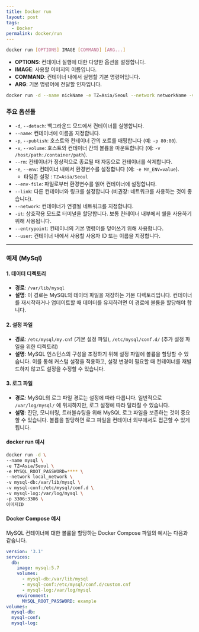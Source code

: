 ```yaml
---
title: Docker run
layout: post
tags:
  - Docker
permalink: docker/run
---
```

```bash
docker run [OPTIONS] IMAGE [COMMAND] [ARG...]
```

- **OPTIONS**: 컨테이너 실행에 대한 다양한 옵션을 설정합니다.
- **IMAGE**: 사용할 이미지의 이름입니다.
- **COMMAND**: 컨테이너 내에서 실행할 기본 명령어입니다.
- **ARG**: 기본 명령어에 전달할 인자입니다.

```bash
docker run -d --name nickName -e TZ=Asia/Seoul --network networkName -v volumeName:컨테이너데이터패스 -p 80:80
```

### 주요 옵션들

- `-d`, `--detach`: 백그라운드 모드에서 컨테이너를 실행합니다.
- `--name`: 컨테이너에 이름을 지정합니다.
- `-p`, `--publish`: 호스트와 컨테이너 간의 포트를 매핑합니다 (예: `-p 80:80`).
- `-v`, `--volume`: 호스트와 컨테이너 간의 볼륨을 마운트합니다 (예: `-v /host/path:/container/path`).
- `--rm`: 컨테이너가 정상적으로 종료될 때 자동으로 컨테이너를 삭제합니다.
- `-e`, `--env`: 컨테이너 내에서 환경변수를 설정합니다 (예: `-e MY_ENV=value`).
	- 타임존 설정 : `TZ=Asia/Seoul`
- `--env-file`: 파일로부터 환경변수를 읽어 컨테이너에 설정합니다.
- `--link`: 다른 컨테이너와 링크를 설정합니다 (비권장: 네트워크를 사용하는 것이 좋습니다).
- `--network`: 컨테이너가 연결될 네트워크를 지정합니다.
- `-it`: 상호작용 모드로 터미널을 할당합니다. 보통 컨테이너 내부에서 쉘을 사용하기 위해 사용됩니다.
- `--entrypoint`: 컨테이너의 기본 명령어를 덮어쓰기 위해 사용합니다.
- `--user`: 컨테이너 내에서 사용할 사용자 ID 또는 이름을 지정합니다.

---

### 예제 (MySql)
#### 1. 데이터 디렉토리

- **경로**: `/var/lib/mysql`
- **설명**: 이 경로는 MySQL의 데이터 파일을 저장하는 기본 디렉토리입니다. 컨테이너를 재시작하거나 업데이트할 때 데이터를 유지하려면 이 경로에 볼륨을 할당해야 합니다.

#### 2. 설정 파일

- **경로**: `/etc/mysql/my.cnf` (기본 설정 파일), `/etc/mysql/conf.d/` (추가 설정 파일을 위한 디렉토리)
- **설명**: MySQL 인스턴스의 구성을 조정하기 위해 설정 파일에 볼륨을 할당할 수 있습니다. 이를 통해 커스텀 설정을 적용하고, 설정 변경이 필요할 때 컨테이너를 재빌드하지 않고도 설정을 수정할 수 있습니다.

#### 3. 로그 파일

- **경로**: MySQL의 로그 파일 경로는 설정에 따라 다릅니다. 일반적으로 `/var/log/mysql/` 에 위치하지만, 로그 설정에 따라 달라질 수 있습니다.
- **설명**: 진단, 모니터링, 트러블슈팅을 위해 MySQL 로그 파일을 보존하는 것이 중요할 수 있습니다. 볼륨을 할당하면 로그 파일을 컨테이너 외부에서도 접근할 수 있게 됩니다.

#### docker run 예시
```zsh
docker run -d \
--name mysql \
-e TZ=Asia/Seoul \
-e MYSQL_ROOT_PASSWORD=**** \
--network local_network \
-v mysql-db:/var/lib/mysql \
-v mysql-conf:/etc/mysql/conf.d \
-v mysql-log:/var/log/mysql \
-p 3306:3306 \
이미지ID
```
#### Docker Compose 예시

MySQL 컨테이너에 대한 볼륨을 할당하는 Docker Compose 파일의 예시는 다음과 같습니다.
```yaml
version: '3.1'
services:
  db:
    image: mysql:5.7
    volumes:
      - mysql-db:/var/lib/mysql
      - mysql-conf:/etc/mysql/conf.d/custom.cnf
      - mysql-log:/var/log/mysql
    environment:
      MYSQL_ROOT_PASSWORD: example
volumes:
  mysql-db:
  mysql-conf:
  mysql-log:
```
